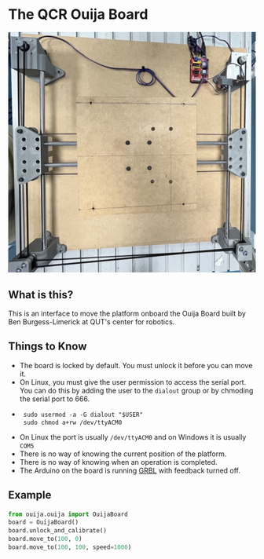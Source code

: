 # The QCR Ouija Board

![QCR Ouija Board](assets/ouija.png)

## What is this?
This is an interface to move the platform onboard the Ouija Board built by Ben Burgess-Limerick at QUT's center for robotics.

## Things to Know
- The board is locked by default. You must unlock it before you can move it.
- On Linux, you must give the user permission to access the serial port. You can do this by adding the user to the `dialout` group or by chmoding the serial port to 666.
 - ```
    sudo usermod -a -G dialout "$USER"
    sudo chmod a+rw /dev/ttyACM0
    ``` 
- On Linux the port is usually `/dev/ttyACM0` and on Windows it is usually `COM5`
- There is no way of knowing the current position of the platform.
- There is no way of knowing when an operation is completed.
- The Arduino on the board is running [GRBL](https://github.com/grbl/grbl) with feedback turned off.

## Example
```python
from ouija.ouija import OuijaBoard
board = OuijaBoard()
board.unlock_and_calibrate()
board.move_to(100, 0)
board.move_to(100, 100, speed=1000)
```
